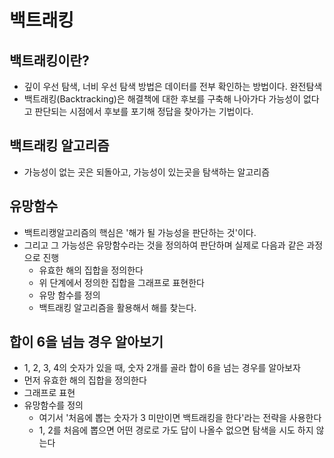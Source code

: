 # 백트래킹

## 백트래킹이란?
- 깊이 우선 탐색, 너비 우선 탐색 방법은 데이터를 전부 확인하는 방법이다. 완전탐색
- 백트래킹(Backtracking)은 해결책에 대한 후보를 구축해 나아가다 가능성이 없다고 판단되는 시점에서 후보를 포기해 정답을 찾아가는 기법이다.

## 백트래킹 알고리즘
- 가능성이 없는 곳은 되돌아고, 가능성이 있는곳을 탐색하는 알고리즘


## 유망함수
- 백트리캥알고리즘의 핵심은 '해가 될 가능성을 판단하는 것'이다.
- 그리고 그 가능성은 유망함수라는 것을 정의하여 판단하며 실제로 다음과 같은 과정으로 진행
  - 유효한 해의 집합을 정의한다
  - 위 단계에서 정의한 집합을 그래프로 표현한다
  - 유망 함수를 정의
  - 백트래킹 알고리즘을 활용해서 해를 찾는다.


## 합이 6을 넘늠 경우 알아보기
- 1, 2, 3, 4의 숫자가 있을 때, 숫자 2개를 골라 합이 6을 넘는 경우를 알아보자
- 먼저 유효한 해의 집합을 정의한다
- 그래프로 표현
- 유망함수를 정의
  - 여기서 '처음에 뽑는 숫자가 3 미만이면 백트래킹을 한다'라는 전략을 사용한다
  - 1, 2를 처음에 뽑으면 어떤 경로로 가도 답이 나올수 없으면 탐색을 시도 하지 않는다